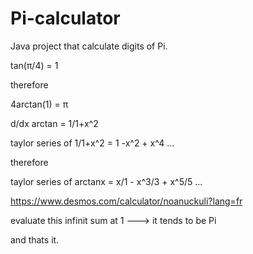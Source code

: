 # Pi-calculator
Java project that calculate digits of Pi.


tan(π/4) = 1

therefore

4arctan(1) = π

d/dx arctan = 1/1+x^2

taylor series of 1/1+x^2 = 1 -x^2 + x^4 ...

therefore

taylor series of arctanx = x/1 - x^3/3 + x^5/5 ...

https://www.desmos.com/calculator/noanuckuli?lang=fr

evaluate this infinit sum at 1 ---> it tends to be Pi

and thats it.
